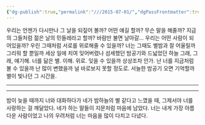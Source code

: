 ```yaml
---
{"dg-publish":true,"permalink":"///2015-07-01/","dgPassFrontmatter":true}
---
```


우리는 언젠가 다시만나
그 날을 되짚어 볼까?
어떤 얘길 할까?
무슨 말을 해줄까?
지금의 그들처럼 젊은 날의 민들레라고 할까?
바람만 불면 날아갈...
우리는 어떤 사람이 되어있을까?
우린 그때처럼 서로를 위로해줄 수 있을까?
너는 그때도 별밤과 잘 어울릴까
그리워 할 뿐일까
세상 일에 치여 잊어버렸나
섬세했던 밤공기와 드넓었던 하늘
그래, 그래, 얘기해.
너를 닮은 별.
이해.
위로.
잊을 수 있을까 상상조차 안가.
난 너를 지금처럼 볼 수 있을까
난 많이 변했을까
널 바로보지 못할 정도로.
서늘한 밤공기 오면 기억할까
별이 빛나던 그 시간을.

<hr>
<hr>

 밤이 늦을 때까지 너와 대화하다가 네가 밤하늘의 별 같다고 느꼈을 때, 그제서야 너를 사랑하는 걸 깨달았다. 네가 하는 말들이 지문처럼 마음에 남았다. 너는 내게 가장 아름다운 사람이었고 나의 우려처럼 너는 마음을 많이 다치고 다녔다.